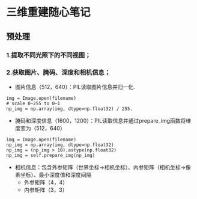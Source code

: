 三维重建随心笔记
=====
预处理
------
### 1.提取不同光照下的不同视图；  
### 2.获取图片、腌码、深度和相机信息；  
* 图片信息（512，640）：PIL读取图片信息并归一化. 

```
img = Image.open(filename)
# scale 0~255 to 0~1
np_img = np.array(img, dtype=np.float32) / 255.
```

* 腌码和深度信息（1600，1200）：PIL读取信息并通过prepare_img函数将维度变为（512，640）
```
img = Image.open(filename)
np_img = np.array(img, dtype=np.float32)
np_img = (np_img > 10).astype(np.float32)
np_img = self.prepare_img(np_img)
```
* 相机信息：包含外参矩阵（世界坐标->相机坐标）、内参矩阵（相机坐标->像素坐标）、最小深度值和深度间隔  
  - 外参矩阵（4，4）  
  - 内参矩阵（3，3）  
